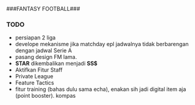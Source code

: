 ###FANTASY FOOTBALL###
### TODO ###
* persiapan 2 liga
* develope mekanisme jika matchday epl jadwalnya tidak berbarengan dengan jadwal Serie A
* pasang design FM lama.
* **STAR** dikembalikan menjadi **SS$**
* Aktifkan Fitur Staff
* Private League
* Feature Tactics
* fitur training (bahas dulu sama echa), enakan sih jadi digital item aja (point booster).
kompas